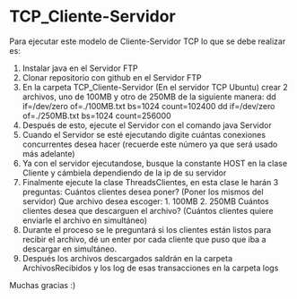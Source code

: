 # TCP_Cliente-Servidor
Para ejecutar este modelo de Cliente-Servidor TCP lo que se debe realizar es:
1. Instalar java en el Servidor FTP
2. Clonar repositorio con github en el Servidor FTP
3. En la carpeta TCP_Cliente-Servidor (En el servidor TCP Ubuntu) crear 2 archivos, uno de 100MB y otro de 250MB de la siguiente manera:
dd if=/dev/zero of=./100MB.txt bs=1024 count=102400
dd if=/dev/zero of=./250MB.txt bs=1024 count=256000
4. Después de esto, ejecute el Servidor con el comando
java Servidor
5. Cuando el Servidor se esté ejecutando digite cuántas conexiones concurrentes desea hacer (recuerde este número ya que será usado más adelante)
6. Ya con el servidor ejecutandose, busque la constante HOST en la clase Cliente y cámbiela dependiendo de la ip de su servidor
7. Finalmente ejecute la clase ThreadsClientes, en esta clase le harán 3 preguntas:
Cuántos clientes desea poner? (Poner los mismos del servidor)
Que archivo desea escoger: 1. 100MB 2. 250MB
Cuántos clientes desea que descarguen el archivo? (Cuántos clientes quiere enviarle el archivo en simultáneo)
8. Durante el proceso se le preguntará si los clientes están listos para recibir el archivo, dé un enter por cada cliente que puso que iba a descargar en simultáneo.
9. Después los archivos descargados saldrán en la carpeta ArchivosRecibidos y los log de esas transacciones en la carpeta logs

Muchas gracias :)

